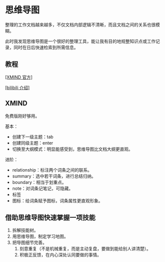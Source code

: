# 思维导图

整理的工作文档越来越多，不仅文档内部逻辑不清晰，而且文档之间的关系也很模糊。

此时我发现思维导图是一个很好的整理工具，能让我有目的地规整知识点或工作记录，同时在日后快速检索到所需信息。

## 教程

[[XMIND 官方]](https://www.xmind.net/user-guide/xmind/)

[[bilibili 介绍]](https://www.bilibili.com/video/BV1tL4y1W7Ev?p=1)

## XMIND

免费版刚好够用。

基本：

- 创建下一级主题：tab
- 创建同级主题：enter
- 切换至大纲模式：明显能感受到，思维导图比文档大纲更直观。

进阶：

- relationship：标注两个词条之间的联系。
- summary：选中若干词条，进行总结归纳。
- boundary：相当于划重点。
- note：对词条记笔记，可隐藏。
- 标签
- 图标：给词条赋予图标，词条属性更直观形象。

## 借助思维导图快速掌握一项技能

1. 拆解技能树。
2. 用思维导图，制定学习地图。
3. 把导图细节完善。
   1. 刻意重复（不是机械重复，而是主动复盘，要做到能给别人讲清楚）。
   2. 积极正反馈，在内心深处认同要做的事情。

